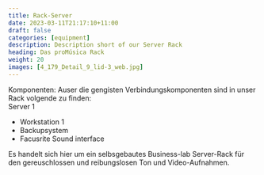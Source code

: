 ```yaml
---
title: Rack-Server
date: 2023-03-11T21:17:10+11:00
draft: false
categories: [equipment]
description: Description short of our Server Rack
heading: Das proMúsica Rack
weight: 20
images: [4_179_Detail_9_lid-3_web.jpg]
---
```


Komponenten:
Auser die gengisten Verbindungskomponenten sind in unser Rack volgende zu finden:
<br>
Server 1
- Workstation 1
- Backupsystem 
- Facusrite Sound interface

Es handelt sich hier um ein selbsgebautes Business-lab Server-Rack für den gereuschlossen und reibungslosen Ton und Video-Aufnahmen.

